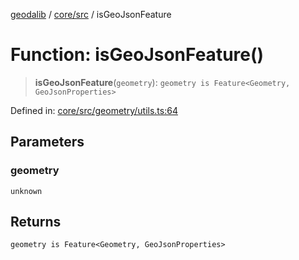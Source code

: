 [geodalib](../../../modules.md) / [core/src](../index.md) / isGeoJsonFeature

# Function: isGeoJsonFeature()

> **isGeoJsonFeature**(`geometry`): `geometry is Feature<Geometry, GeoJsonProperties>`

Defined in: [core/src/geometry/utils.ts:64](https://github.com/GeoDaCenter/geoda-lib/blob/3f9453a08cf3d7f96b1a0d65d18359804129d8d2/js/packages/core/src/geometry/utils.ts#L64)

## Parameters

### geometry

`unknown`

## Returns

`geometry is Feature<Geometry, GeoJsonProperties>`

